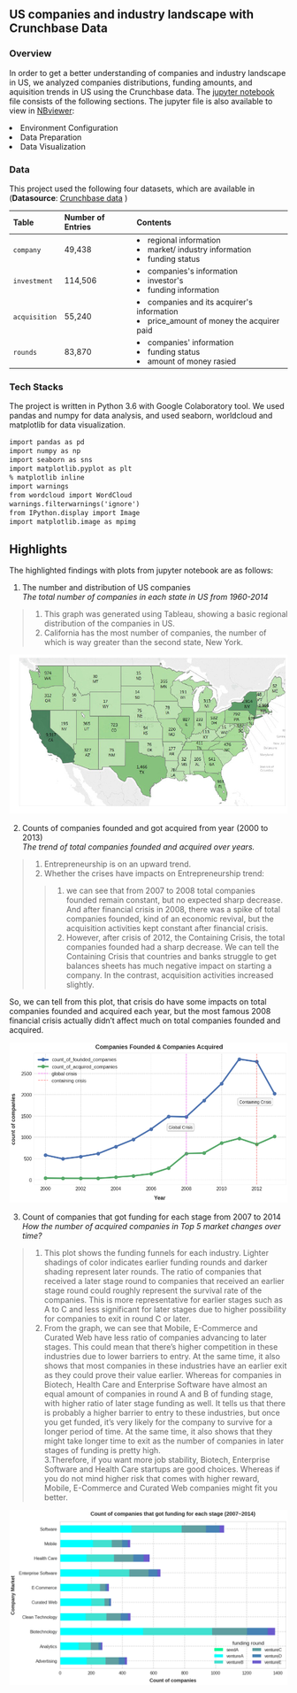 ## US companies and industry landscape with Crunchbase  Data 
### Overview
In order to get a better understanding of companies and industry landscape in US,  we analyzed companies distributions, funding amounts, and aquisition trends in US using the Crunchbase data. 
The [jupyter notebook](https://github.com/YuexiSC/data-visualization/blob/master/crunchbase_data_visualization/crunch_base_viz_final.ipynb) file consists of the following sections. The jupyter file is also available to view in [NBviewer](http://nbviewer.jupyter.org/github/YuexiSC/data-visualization/blob/master/crunchbase_data_visualization/crunch_base_viz_final.ipynb):   
<li> Environment Configuration 
<li> Data Preparation 
<li> Data Visualization    
        
### Data 
This project used the following four datasets, which are available in  (**Datasource**: [Crunchbase data](https://data.crunchbase.com/docs) ) 

|Table | Number of Entries |Contents |
|--|--|--|
| `company` |49,438  | <li>regional information <li>market/ industry information<li>funding status  |
|`investment` |114,506|<li>companies's information <li>investor's <li>funding information |
| `acquisition` |  55,240|<li>companies and its acquirer's  information <li>price_amount of money the acquirer paid|
|`rounds `|83,870|<li>companies' information <li>funding status <li>amount of money rasied|


### Tech Stacks
The project is written in Python 3.6 with Google Colaboratory tool. We used pandas and numpy for data analysis, and used seaborn, worldcloud and matplotlib for data visualization.
```
import pandas as pd
import numpy as np
import seaborn as sns
import matplotlib.pyplot as plt
% matplotlib inline
import warnings
from wordcloud import WordCloud
warnings.filterwarnings('ignore')
from IPython.display import Image
import matplotlib.image as mpimg
 ```

## Highlights 
The highlighted findings with plots from jupyter notebook are as follows: 
1. The number and distribution of US companies    
*The total number of companies in each state in US from 1960-2014*  
>1. This graph was generated using Tableau, showing a basic regional distribution of the companies in US. 
>2. California has the most number of companies, the number of which is way greater than the second state, New York.  

![png](./pics/output_34_0_copy.png) 

2. Counts of companies founded and got acquired from year (2000 to 2013)        
*The trend of total companies founded and acquired over years.*  
>1.  Entrepreneurship is on an upward trend.  
>2.  Whether the crises have impacts on Entrepreneurship trend:   
>> 1) we can see that from 2007 to 2008 total companies founded remain constant, but no expected sharp decrease. And after financial crisis in 2008, there was a spike of total companies founded, kind of an economic revival, but the acquisition activities kept constant after financial crisis.      
>> 2) However, after crisis of 2012, the Containing Crisis, the total companies founded had a sharp decrease. We can tell the Containing Crisis that countries and banks struggle to get balances sheets has much negative impact on starting a company. In the contrast, acquisition activities increased slightly.   

So, we can tell from this plot, that crisis do have some impacts on total companies founded and acquired each year, but the most famous 2008 financial crisis actually didn’t affect much on total companies founded and acquired.


![png](./pics/output_34_0.png)


3. Count of companies that got funding for each stage from 2007 to 2014    
*How the number of acquired companies in Top 5 market changes over time?*     
>1. This plot shows the funding funnels for each industry. Lighter shadings of color indicates earlier funding rounds and darker shading represent later rounds. The ratio of companies that received a later stage round to companies that received an earlier stage round could roughly represent the survival rate of the companies. This is more representative for earlier stages such as A to C and less significant for later stages due to higher possibility for companies to exit in round C or later.    
>2. From the graph, we can see that Mobile, E-Commerce and Curated Web have less ratio of companies advancing to later stages. This could mean that there’s higher competition in these industries due to lower barriers to entry. At the same time, it also shows that most companies in these industries have an earlier exit as they could prove their value earlier. Whereas for companies in Biotech, Health Care and Enterprise Software have almost an equal amount of companies in round A and B of funding stage, with higher ratio of later stage funding as well. It tells us that there is probably a higher barrier to entry to these industries, but once you get funded, it’s very likely for the company to survive for a longer period of time. At the same time, it also shows that they might take longer time to exit as the number of companies in later stages of funding is pretty high.      
>3.Therefore, if you want more job stability, Biotech, Enterprise Software and Health Care startups are good choices. Whereas if you do not mind higher risk that comes with higher reward, Mobile, E-Commerce and Curated Web companies might fit you better.  

![png](./pics/output_81_0.png)   


